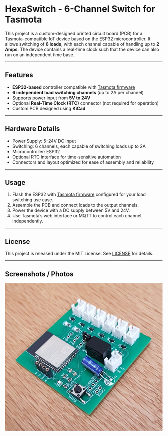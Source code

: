# HexaSwitch - 6-Channel Switch for Tasmota

This project is a custom-designed printed circuit board (PCB) for a Tasmota-compatible IoT device based on the ESP32 microcontroller. It allows switching of **6 loads**, with each channel capable of handling up to **2 Amps**. The device contains a real-time clock such that the device can also run on an independent time base. 

---

## Features

- **ESP32-based** controller compatible with [Tasmota firmware](https://tasmota.github.io/)
- **6 independent load switching channels** (up to 2A per channel)
- Supports power input from **5V to 24V**
- Optional **Real-Time Clock (RTC)** connector (not required for operation)
- Custom PCB designed using **KiCad**

---

## Hardware Details

- Power Supply: 5–24V DC input  
- Switching: 6 channels, each capable of switching loads up to 2A  
- Microcontroller: ESP32  
- Optional RTC interface for time-sensitive automation  
- Connectors and layout optimized for ease of assembly and reliability

---

## Usage

1. Flash the ESP32 with [Tasmota firmware](https://tasmota.github.io/) configured for your load switching use case.  
2. Assemble the PCB and connect loads to the output channels.  
4. Power the device with a DC supply between 5V and 24V.  
5. Use Tasmota’s web interface or MQTT to control each channel independently.

---

## License

This project is released under the MIT License. See [LICENSE](LICENSE) for details.

---

## Screenshots / Photos

![](img/board1.jpg)

